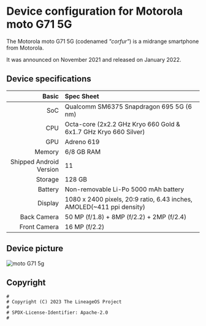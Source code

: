 Device configuration for Motorola moto G71 5G
=========================================

The Motorola moto G71 5G (codenamed _"corfur"_) is a midrange smartphone from Motorola.

It was announced on November 2021 and released on January 2022.

## Device specifications

Basic   | Spec Sheet
-------:|:-------------------------
SoC     | Qualcomm SM6375 Snapdragon 695 5G (6 nm)
CPU     | Octa-core (2x2.2 GHz Kryo 660 Gold & 6x1.7 GHz Kryo 660 Silver)
GPU     | Adreno 619
Memory  | 6/8 GB RAM
Shipped Android Version | 11
Storage | 128 GB
Battery | Non-removable Li-Po 5000 mAh battery
Display | 1080 x 2400 pixels, 20:9 ratio, 6.43 inches, AMOLED(~411 ppi density)
Back Camera  | 50 MP (f/1.8) + 8MP (f/2.2) + 2MP (f/2.4)
Front Camera  | 16 MP (f/2.2)

## Device picture
![moto G71 5g](https://motorolaroe.vtexassets.com/arquivos/ids/156684-1200-1200?v=637726744649000000&width=1200&height=1200&aspect=true "moto G71 5g")


## Copyright

```
#
# Copyright (C) 2023 The LineageOS Project
#
# SPDX-License-Identifier: Apache-2.0
#
